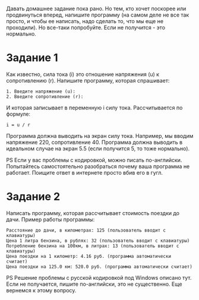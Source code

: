 Давать домашнее задание пока рано. Но тем, кто хочет поскорее или
продвинуться вперед, напишите программу (на самом деле не все так
просто, и чтобы ее написать, надо сделать то, что мы еще не проходили).
Но все-таки попробуйте. Если не получится - это нормально.

Задание 1
=========

Как известно, сила тока (i) это отношение напряжения (u) к
сопротивлению (r). Напишите программу, которая спрашивает:

    1. Введите напряжение (u): 
    2. Введите сопротивление (r): 

И которая записывает в переменную i силу тока. Рассчитывается по формуле:

    i = u / r

Программа должна выводить на экран силу тока. Например, мы вводим
напряжение 220, сопротивление 40. Программа должна выводить в идеальном
случае на экран 5.5 (если получится 5, то тоже нормально).

PS Если у вас проблемы с кодировкой, можно писать по-английски.
Попытайтесь самостоятельно разобраться почему ваша программа не
работает. Поищите ответ в интернете просто вбив его в гугл.

Задание 2
=========

Написать программу, которая рассчитывает стоимость поездки до дачи.
Пример работы программы:

    Расстояние до дачи, в километрах: 125 (пользователь вводит с клавиатуры)
    Цена 1 литра бензина, в рублях: 32 (пользователь вводит с клавиатуры)
    Потребление бензина на 100км, в литрах: 13 (пользователь вводит с клавиатуры)
    Цена поездки на 1 километр: 4.16 руб. (программа автоматически считает)
    Цена поездки на 125.0 км: 520.0 руб. (программа автоматически считает)

PS Решение проблемы с русской кодировкой под Windows описано тут. Если
не получается, пишите по-английски, это не существенно. Еще вернемся к
этому вопросу.
